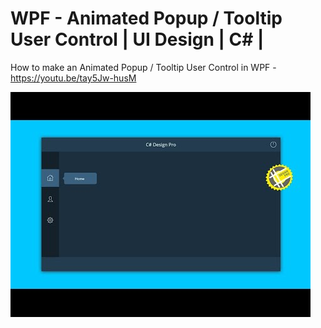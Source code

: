# WPF - Animated Popup / Tooltip User Control | UI Design | C# |

How to make an Animated Popup / Tooltip User Control in WPF - https://youtu.be/tay5Jw-husM

![](Images/Popup%20Tooltip%20Image.jpg)

